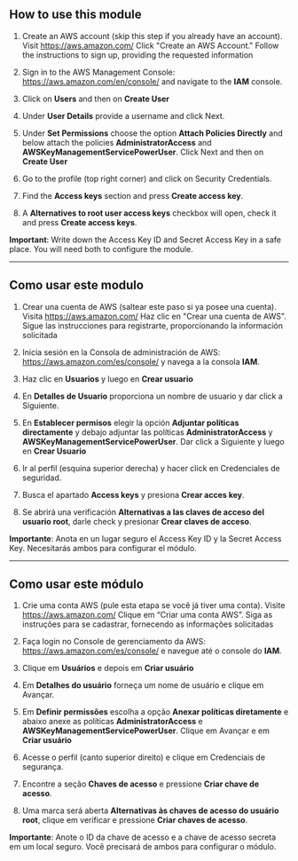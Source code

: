 ## How to use this module

1. Create an AWS account (skip this step if you already have an account). Visit https://aws.amazon.com/ Click "Create an AWS Account." Follow the instructions to sign up, providing the requested information

2. Sign in to the AWS Management Console: https://aws.amazon.com/en/console/ and navigate to the **IAM** console.

3. Click on **Users** and then on **Create User**

4. Under **User Details** provide a username and click Next.

5. Under **Set Permissions** choose the option **Attach Policies Directly** and below attach the policies **AdministratorAccess** and **AWSKeyManagementServicePowerUser**. Click Next and then on **Create User**

6. Go to the profile (top right corner) and click on Security Credentials.

7. Find the **Access keys** section and press **Create access key**.

8. A **Alternatives to root user access keys** checkbox will open, check it and press **Create access keys**.

**Important**: Write down the Access Key ID and Secret Access Key in a safe place. You will need both to configure the module.



---
## Como usar este modulo

1. Crear una cuenta de AWS (saltear este paso si ya posee una cuenta). Visita https://aws.amazon.com/ Haz clic en "Crear una cuenta de AWS". Sigue las instrucciones para registrarte, proporcionando la información solicitada

2. Inicia sesión en la Consola de administración de AWS: https://aws.amazon.com/es/console/ y navega a la consola **IAM**.

3. Haz clic en **Usuarios** y luego en **Crear usuario**

4. En **Detalles de Usuario** proporciona un nombre de usuario y dar click a Siguiente.

5. En **Establecer permisos** elegir la opción **Adjuntar políticas directamente** y debajo adjuntar las políticas **AdministratorAccess** y **AWSKeyManagementServicePowerUser**. Dar click a Siguiente y luego en **Crear Usuario**

6. Ir al perfil (esquina superior derecha) y hacer click en Credenciales de seguridad.

7. Busca el apartado **Access keys** y presiona **Crear acces key**. 

8. Se abrirá una verificación **Alternativas a las claves de acceso del usuario root**, darle check y presionar **Crear claves de acceso**.

**Importante**: Anota en un lugar seguro el Access Key ID y la Secret Access Key. Necesitarás ambos para configurar el módulo.

---

## Como usar este módulo

1. Crie uma conta AWS (pule esta etapa se você já tiver uma conta). Visite https://aws.amazon.com/ Clique em “Criar uma conta AWS”. Siga as instruções para se cadastrar, fornecendo as informações solicitadas

2. Faça login no Console de gerenciamento da AWS: https://aws.amazon.com/es/console/ e navegue até o console do **IAM**.

3. Clique em **Usuários** e depois em **Criar usuário**

4. Em **Detalhes do usuário** forneça um nome de usuário e clique em Avançar.

5. Em **Definir permissões** escolha a opção **Anexar políticas diretamente** e abaixo anexe as políticas **AdministratorAccess** e **AWSKeyManagementServicePowerUser**. Clique em Avançar e em **Criar usuário**

6. Acesse o perfil (canto superior direito) e clique em Credenciais de segurança.

7. Encontre a seção **Chaves de acesso** e pressione **Criar chave de acesso**.

8. Uma marca será aberta **Alternativas às chaves de acesso do usuário root**, clique em verificar e pressione **Criar chaves de acesso**.

**Importante**: Anote o ID da chave de acesso e a chave de acesso secreta em um local seguro. Você precisará de ambos para configurar o módulo.